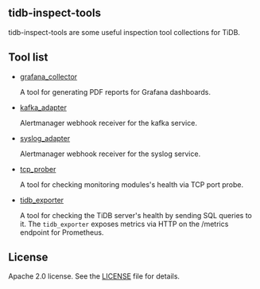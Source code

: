 tidb-inspect-tools
------

tidb-inspect-tools are some useful inspection tool collections for TiDB.

## Tool list

- [grafana_collector](https://github.com/pingcap/tidb-inspect-tools/tree/master/grafana_collector)

  A tool for generating PDF reports for Grafana dashboards.

- [kafka_adapter](https://github.com/pingcap/tidb-inspect-tools/tree/master/kafka_adapter)

  Alertmanager webhook receiver for the kafka service.

- [syslog_adapter](https://github.com/pingcap/tidb-inspect-tools/tree/master/syslog_adapter)

  Alertmanager webhook receiver for the syslog service.

- [tcp_prober](https://github.com/pingcap/tidb-inspect-tools/tree/master/tcp_prober)

  A tool for checking monitoring modules's health via TCP port probe.

- [tidb_exporter](https://github.com/pingcap/tidb-inspect-tools/tree/master/tidb_exporter)

  A tool for checking the TiDB server's health by sending SQL queries to it. The `tidb_exporter` exposes metrics via HTTP on the /metrics endpoint for Prometheus.

## License
Apache 2.0 license. See the [LICENSE](https://github.com/pingcap/tidb-inspect-tools/blob/master/LICENSE) file for details.
